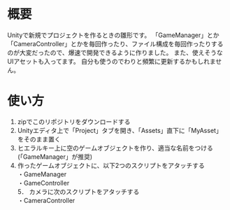 # 概要
Unityで新規でプロジェクトを作るときの雛形です。
「GameManager」とか「CameraController」とかを毎回作ったり、ファイル構成を毎回作ったりするのが大変だったので、爆速で開発できるように作りました。
また、使えそうなUIアセットも入ってます。
自分も使うのでわりと頻繁に更新するかもしれません。

# 使い方
1. zipでこのリポジトリをダウンロードする  
2. Unityエディタ上で「Project」タブを開き、「Assets」直下に「MyAsset」をそのまま置く  
3. ヒエラルキー上に空のゲームオブジェクトを作り、適当な名前をつける(「GameManager」が推奨)  
4. 作ったゲームオブジェクトに、以下2つのスクリプトをアタッチする  
  ・GameManager  
  ・GameController  
5． カメラに次のスクリプトをアタッチする  
  ・CameraController  
